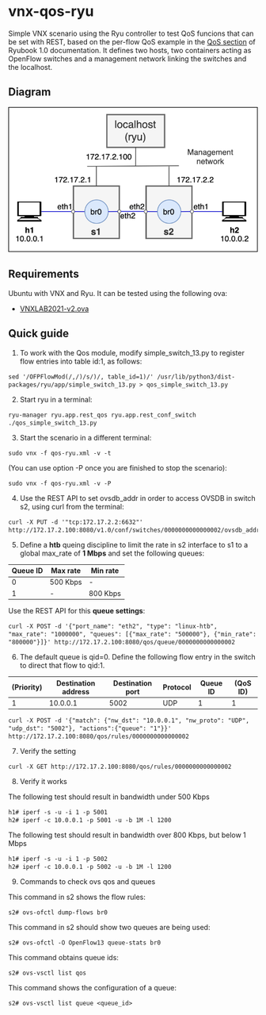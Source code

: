 # vnx-qos-ryu
Simple VNX scenario using the Ryu controller to test QoS funcions that can be set with REST, based on the per-flow QoS example in the [QoS section](https://osrg.github.io/ryu-book/en/html/rest_qos.html) of Ryubook 1.0 documentation. It defines two hosts, two containers acting as OpenFlow switches and a management network linking the switches and the localhost.

## Diagram 
![QoS Ryu diagram](doc/qos-ryu-editable.png)

## Requirements
Ubuntu with VNX and Ryu. It can be tested using the following ova:
- [VNXLAB2021-v2.ova](https://idefix.dit.upm.es/download/vnx/vnx-vm/VNXLAB2021-v2.ova)

## Quick guide 

1. To work with the Qos module, modify simple_switch_13.py to register flow entries into table id:1, as follows:

```shell
sed '/OFPFlowMod(/,/)/s/)/, table_id=1)/' /usr/lib/python3/dist-packages/ryu/app/simple_switch_13.py > qos_simple_switch_13.py
```

2. Start ryu in a terminal:

```shell
ryu-manager ryu.app.rest_qos ryu.app.rest_conf_switch ./qos_simple_switch_13.py
```

3. Start the scenario in a different terminal:

```shell
sudo vnx -f qos-ryu.xml -v -t
```

(You can use option -P once you are finished to stop the scenario):

```shell
sudo vnx -f qos-ryu.xml -v -P
```

4. Use the REST API to set ovsdb_addr in order to access OVSDB in switch s2, using curl from the terminal:

```shell
curl -X PUT -d '"tcp:172.17.2.2:6632"' http://172.17.2.100:8080/v1.0/conf/switches/0000000000000002/ovsdb_addr
```

5. Define a **htb** queing discipline to limit the rate in s2 interface to s1 to a global max_rate of **1 Mbps** and set the following queues:

|Queue ID|Max rate  |Min rate  |
|--------|----------|----------|
|0       |500 Kbps  |-         |
|1       |-         |800 Kbps  |

Use the REST API for this **queue settings**:

```shell
curl -X POST -d '{"port_name": "eth2", "type": "linux-htb", "max_rate": "1000000", "queues": [{"max_rate": "500000"}, {"min_rate": "800000"}]}' http://172.17.2.100:8080/qos/queue/0000000000000002
```

6. The default queue is qid=0. Define the following flow entry in the switch to direct that flow to qid:1.

|(Priority)|Destination address|Destination port|Protocol|Queue ID|(QoS ID)|
|----------|-------------------|----------------|--------|--------|--------|
|1         |10.0.0.1           |5002            |UDP     |1       |1       |

```shell
curl -X POST -d '{"match": {"nw_dst": "10.0.0.1", "nw_proto": "UDP", "udp_dst": "5002"}, "actions":{"queue": "1"}}' http://172.17.2.100:8080/qos/rules/0000000000000002
```

7. Verify the setting 

```shell
curl -X GET http://172.17.2.100:8080/qos/rules/0000000000000002
```

8. Verify it works

The following test should result in bandwidth under 500 Kbps

```shell
h1# iperf -s -u -i 1 -p 5001
h2# iperf -c 10.0.0.1 -p 5001 -u -b 1M -l 1200 
```

The following test should result in bandwidth over 800 Kbps, but below 1 Mbps

```shell
h1# iperf -s -u -i 1 -p 5002
h2# iperf -c 10.0.0.1 -p 5002 -u -b 1M -l 1200
```

9. Commands to check ovs qos and queues

This command in s2 shows the flow rules:

```shell
s2# ovs-ofctl dump-flows br0
```

This command in s2 should show two queues are being used:

```shell
s2# ovs-ofctl -O OpenFlow13 queue-stats br0
```

This command obtains queue ids:

```shell
s2# ovs-vsctl list qos
```

This command shows the configuration of a queue:

```shell
s2# ovs-vsctl list queue <queue_id>	
```


